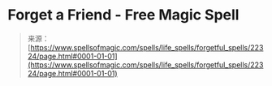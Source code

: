 <!--yml
category: 未分类
date: 2024-06-12 19:06:31
-->

# Forget a Friend - Free Magic Spell

> 来源：[https://www.spellsofmagic.com/spells/life_spells/forgetful_spells/22324/page.html#0001-01-01](https://www.spellsofmagic.com/spells/life_spells/forgetful_spells/22324/page.html#0001-01-01)